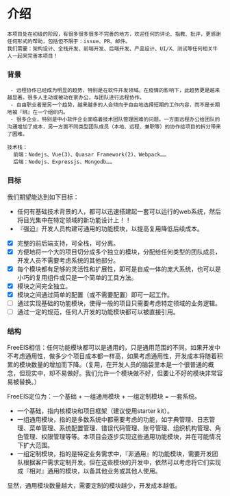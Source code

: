 # 介绍

```
本项目处在初级的阶段，有很多很多很多不完善的地方，欢迎任何的评论、指教、批评，更感谢任何形式的帮助，包括但不限于：issue、PR、邮件。
我们需要：架构设计、全栈开发、前端开发、后端开发、产品设计、UI/X、测试等任何相关牛人一起来完善本项目！
```
### 背景
```
 - 远程协作已经成为明显的趋势，特别是在软件开发领域。在疫情的影响下，此趋势更是越来越显著。很多人主动或被动在家办公，与团队进行远程协作。
 - 自由职业者是另一个趋势，越来越多的人会倾向于自由地选择短期的工作内容，而不是长期地被『绑』在一个组织内。
 - 很多企业，特别是中小软件企业面临着技术团队管理困难的问题。一方面远程办公给团队的沟通增加了成本，另一方面不同类型团队成员（本地、远程、兼职等）的协作给项目的拆分带来了困难。
```

```
技术栈：
  前端：Nodejs、Vue(3)、Quasar Framework(2)、Webpack……
  后端：Nodejs、Expressjs、Mongodb……
```

### 目标

我们期望能达到如下目标：
 - 任何有基础技术背景的人，都可以迅速搭建起一套可以运行的web系统，然后将目光集中在特定领域的新功能设计上！！
 - 『强迫』开发人员构建可通用的功能模块，以提高复用降低后续成本。
 - [x] 完整的前后端支持，可全栈，可分离。
 - [x] 方便地将一个大的项目切分成多个独立的模块，分配给任何类型的团队成员，开发人员不需要考虑系统的其他部分。
 - [x] 每个模块都有足够的灵活性和扩展性，即可是自成一体的庞大系统，也可以是小巧的复用组件或只是一个简单的工具方法。
 - [x] 模块之间完全独立。
 - [x] 模块之间通过简单的配置（或不需要配置）即可一起工作。
 - [ ] 通过实现基础的功能模块，使得一般的项目只需要考虑特定领域的业务逻辑。
 - [ ] 通过一定的规范，任何人开发的功能模块都可以被直接引用。

### 结构

FreeEIS相信：任何功能模块都可以是通用的，只是通用范围的不同。如果开发中不考虑通用性，做多少个项目成本都一样高，如果考虑通用性，开发成本将随着积累的模块数量的增加而下降。（复用，在开发人员的脑袋里本是一个很普通的概念，但现实中，却不易做好。我们允许一个模块做不好，但要让不好的模块非常容易被替换。）

FreeEIS定位为：一个基础 + 一组通用模块 + 一组定制模块 = 一套系统。

 - 一个基础，指内核模块和项目框架（建议使用starter kit）。
 - 一组通用模块，指的是多数系统中都需要考虑的功能，如字典管理、日志管理、菜单管理、系统配置管理、错误代码管理、账号管理、组织机构管理、角色管理、权限管理等等。本项目会逐步实现这些通用功能模块，并在可能情况下扩大范围。
 - 一组定制模块，指的是特定业务需求中，『非通用』的功能模块，需要开发团队根据客户需求定制开发。但在这些模块的开发中，依然可以考虑将它们实现成『相对』通用的模块，以备其他业务或其他人使用。

 显然，通用模块数量越大，需要定制的模块越少，开发成本越低。
